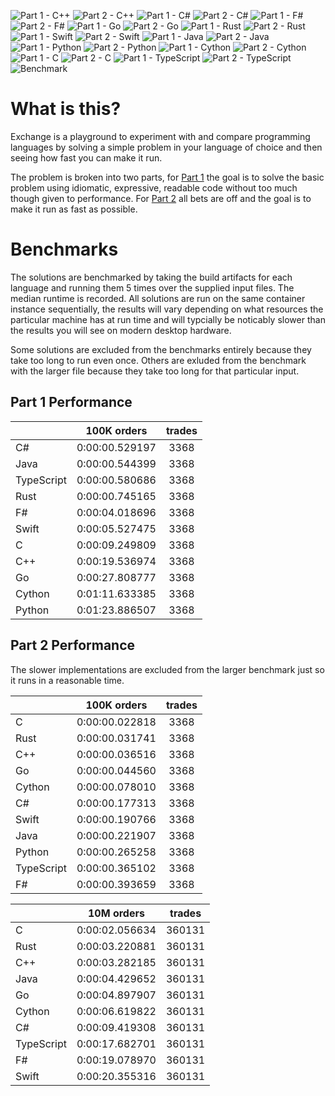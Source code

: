 ![Part 1 - C++](./workflows/Part%201%20-%20C++/badge.svg) ![Part 2 - C++](./workflows/Part%202%20-%20C++/badge.svg) ![Part 1 - C#](./workflows/Part%201%20-%20C%23/badge.svg) ![Part 2 - C#](./workflows/Part%202%20-%20C%23/badge.svg) ![Part 1 - F#](./workflows/Part%201%20-%20F%23/badge.svg) ![Part 2 - F#](./workflows/Part%202%20-%20F%23/badge.svg) ![Part 1 - Go](./workflows/Part%201%20-%20Go/badge.svg) ![Part 2 - Go](./workflows/Part%202%20-%20Go/badge.svg) ![Part 1 - Rust](./workflows/Part%201%20-%20Rust/badge.svg) ![Part 2 - Rust](./workflows/Part%202%20-%20Rust/badge.svg) ![Part 1 - Swift](./workflows/Part%201%20-%20Swift/badge.svg) ![Part 2 - Swift](./workflows/Part%202%20-%20Swift/badge.svg) ![Part 1 - Java](./workflows/Part%201%20-%20Java/badge.svg) ![Part 2 - Java](./workflows/Part%202%20-%20Java/badge.svg) ![Part 1 - Python](./workflows/Part%201%20-%20Python/badge.svg) ![Part 2 - Python](./workflows/Part%202%20-%20Python/badge.svg) ![Part 1 - Cython](./workflows/Part%201%20-%20Cython/badge.svg) ![Part 2 - Cython](./workflows/Part%202%20-%20Cython/badge.svg) ![Part 1 - C](./workflows/Part%201%20-%20C/badge.svg) ![Part 2 - C](./workflows/Part%202%20-%20C/badge.svg) ![Part 1 - TypeScript](./workflows/Part%201%20-%20TypeScript/badge.svg) ![Part 2 - TypeScript](./workflows/Part%202%20-%20TypeScript/badge.svg) ![Benchmark](./workflows/Benchmark/badge.svg) 

# What is this?

Exchange is a playground to experiment with and compare programming languages by solving a simple problem in your language of choice and then seeing how fast you can make it run.

The problem is broken into two parts, for [Part 1](./tree/master/Part%201) the goal is to solve the basic problem using idiomatic, expressive, readable code without too much though given to performance. For [Part 2](./tree/master/Part%202) all bets are off and the goal is to make it run as fast as possible.

# Benchmarks

The solutions are benchmarked by taking the build artifacts for each language and running them 5 times over the supplied input files. The median runtime is recorded. All solutions are run on the same container instance sequentially, the results will vary depending on what resources the particular machine has at run time and will typcially be noticably slower than the results you will see on modern desktop hardware.

Some solutions are excluded from the benchmarks entirely because they take too long to run even once. Others are exluded from the benchmark with the larger file because they take too long for that particular input.

## Part 1 Performance


||100K orders|trades|
-|:-:|:-:|
|C#|0:00:00.529197|3368|
|Java|0:00:00.544399|3368|
|TypeScript|0:00:00.580686|3368|
|Rust|0:00:00.745165|3368|
|F#|0:00:04.018696|3368|
|Swift|0:00:05.527475|3368|
|C|0:00:09.249809|3368|
|C++|0:00:19.536974|3368|
|Go|0:00:27.808777|3368|
|Cython|0:01:11.633385|3368|
|Python|0:01:23.886507|3368|


## Part 2 Performance

The slower implementations are excluded from the larger benchmark just so it runs in a reasonable time.

||100K orders|trades|
-|:-:|:-:|
|C|0:00:00.022818|3368|
|Rust|0:00:00.031741|3368|
|C++|0:00:00.036516|3368|
|Go|0:00:00.044560|3368|
|Cython|0:00:00.078010|3368|
|C#|0:00:00.177313|3368|
|Swift|0:00:00.190766|3368|
|Java|0:00:00.221907|3368|
|Python|0:00:00.265258|3368|
|TypeScript|0:00:00.365102|3368|
|F#|0:00:00.393659|3368|


||10M orders|trades|
-|:-:|:-:|
|C|0:00:02.056634|360131|
|Rust|0:00:03.220881|360131|
|C++|0:00:03.282185|360131|
|Java|0:00:04.429652|360131|
|Go|0:00:04.897907|360131|
|Cython|0:00:06.619822|360131|
|C#|0:00:09.419308|360131|
|TypeScript|0:00:17.682701|360131|
|F#|0:00:19.078970|360131|
|Swift|0:00:20.355316|360131|



